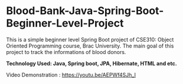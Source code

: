 # Blood-Bank-Java-Spring-Boot-Beginner-Level-Project

This is a simple beginner level Spring Boot project of CSE310: Object Oriented Programming course, Brac University. The main goal of this project to track the informations of blood donors. 

**Technology Used: Java, Spring boot, JPA, Hibernate,  HTML and etc.**

Video Demonstration : https://youtu.be/AEPWf4SJh_I 
